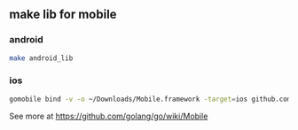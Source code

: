## make lib for mobile

### android
```bash
make android_lib
```

### ios
```bash
gomobile bind -v -o ~/Downloads/Mobile.framework -target=ios github.com/hyperion-hyn/re-encrypt-server/mobile
```

See more at https://github.com/golang/go/wiki/Mobile